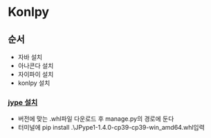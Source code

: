 # Konlpy
## 순서
- 자바 설치
- 아나콘다 설치
- 자이파이 설치
- konlpy 설치
### <a href = "lfd.uci.edu/~gohlke/pythonlibs/#jpype">jype 설치</a>
- 버전에 맞는 .whl파일 다운로드 후 manage.py의 경로에 둔다
- 터미널에  pip install .\JPype1-1.4.0-cp39-cp39-win_amd64.whl입력
